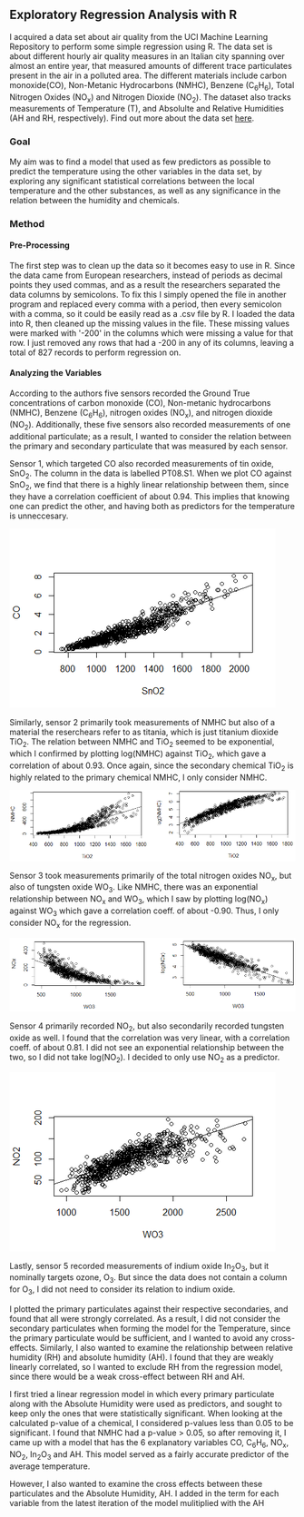## Exploratory Regression Analysis with R
I acquired a data set about air quality from the UCI Machine Learning Repository to perform some simple regression using R. The data set is about different hourly air quality measures in an Italian city spanning over almost an entire year, that measured amounts of different trace particulates present in the air in a polluted area. The different materials include carbon monoxide(CO), Non-Metanic Hydrocarbons (NMHC), Benzene (C<sub>6</sub>H<sub>6</sub>), Total Nitrogen Oxides (NO<sub>x</sub>) and Nitrogen Dioxide (NO<sub>2</sub>). The dataset also tracks measurements of Temperature (T), and Absolulte and Relative Humidities (AH and RH, respectively). Find out more about the data set [here](https://archive.ics.uci.edu/ml/datasets/Air+Quality).

### Goal
My aim was to find a model that used as few predictors as possible to predict the temperature using the other variables in the data set, by exploring any significant statistical correlations between the local temperature and the other substances, as well as any significance in the relation between the humidity and chemicals.

### Method
#### Pre-Processing
The first step was to clean up the data so it becomes easy to use in R. Since the data came from European researchers, instead of periods as decimal points they used commas, and as a result the researchers separated the data columns by semicolons. To fix this I simply opened the file in another program and replaced every comma with a period, then every semicolon with a comma, so it could be easily read as a .csv file by R. I loaded the data into R, then cleaned up the missing values in the file. These missing values were marked with '-200' in the columns which were missing a value for that row. I just removed any rows that had a -200 in any of its columns, leaving a total of 827 records to perform regression on.

#### Analyzing the Variables
According to the authors five sensors recorded the Ground True concentrations of carbon monoxide (CO), Non-metanic hydrocarbons (NMHC), Benzene (C<sub>6</sub>H<sub>6</sub>), nitrogen oxides (NO<sub>x</sub>), and nitrogen dioxide (NO<sub>2</sub>). Additionally, these five sensors also recorded measurements of one additional particulate; as a result, I wanted to consider the relation between the primary and secondary particulate that was measured by each sensor. 

Sensor 1, which targeted CO also recorded measurements of tin oxide, SnO<sub>2</sub>. The column in the data is labelled PT08.S1. When we plot CO against SnO<sub>2</sub>, we find that there is a highly linear relationship between them, since they have a correlation coefficient of about 0.94. This implies that knowing one can predict the other, and having both as predictors for the temperature is unneccesary.

![](plots/CO_SnO2.png)

Similarly, sensor 2 primarily took measurements of NMHC but also of a material the reserchears refer to as titania, which is just titanium dioxide TiO<sub>2</sub>. The relation between NMHC and TiO<sub>2</sub> seemed to be exponential, which I confirmed by plotting log(NMHC) against TiO<sub>2</sub>, which gave a correlation of about 0.93. Once again, since the secondary chemical TiO<sub>2</sub> is highly related to the primary chemical NMHC, I only consider NMHC.

![](plots/NMHC_TiO2.png)

Sensor 3 took measurements primarily of the total nitrogen oxides NO<sub>x</sub>, but also of tungsten oxide WO<sub>3</sub>. Like NMHC, there was an exponential relationship between NO<sub>x</sub> and WO<sub>3</sub>, which I saw by plotting log(NO<sub>x</sub>) against WO<sub>3</sub> which gave a correlation coeff. of about -0.90. Thus, I only consider NO<sub>x</sub> for the regression.

![](plots/NOx_WO3.png)

Sensor 4 primarily recorded NO<sub>2</sub>, but also secondarily recorded tungsten oxide as well. I found that the correlation was very linear, with a correlation coeff. of about 0.81. I did not see an exponential relationship between the two, so I did not take log(NO<sub>2</sub>). I decided to only use NO<sub>2</sub> as a predictor.

![](plots/NO2_WO3.png)


Lastly, sensor 5 recorded measurements of indium oxide In<sub>2</sub>O<sub>3</sub>, but it nominally targets ozone, O<sub>3</sub>. But since the data does not contain a column for O<sub>3</sub>, I did not need to consider its relation to indium oxide.

I plotted the primary particulates against their respective secondaries, and found that all were strongly correlated. As a result, I did not consider the secondary particulates when forming the model for the Temperature, since the primary particulate would be sufficient, and I wanted to avoid any cross-effects. Similarly, I also wanted to examine the relationship between relative humidity (RH) and absolute humidity (AH). I found that they are weakly linearly correlated, so I wanted to exclude RH from the regression model, since there would be a weak cross-effect between RH and AH.

I first tried a linear regression model in which every primary particulate along with the Absolute Humidity were used as predictors, and sought to keep only the ones that were statistically significant. When looking at the calculated p-value of a chemical, I considered p-values less than 0.05 to be significant. I found that NMHC had a p-value > 0.05, so after removing it, I came up with a model that has the 6 explanatory variables CO, C<sub>6</sub>H<sub>6</sub>, NO<sub>x</sub>, NO<sub>2</sub>, In<sub>2</sub>O<sub>3</sub> and AH. This model served as a fairly accurate predictor of the average temperature.

However, I also wanted to examine the cross effects between these particulates and the Absolute Humidity, AH. I added in the term for each variable from the latest iteration of the model mulitiplied with the AH
